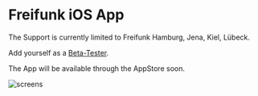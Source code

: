# Freifunk iOS App

The Support is currently limited to Freifunk Hamburg, Jena, Kiel, Lübeck.

Add yourself as a [Beta-Tester](http://tflig.ht/18tV89i).

The App will be available through the AppStore soon.

![screens](http://f.cl.ly/items/1x393r3S2o0U15362j1K/freifunk_screens.png)

